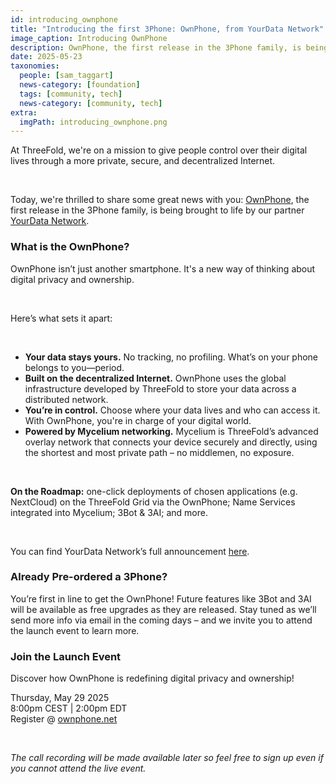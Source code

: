 ```yaml
---
id: introducing_ownphone
title: "Introducing the first 3Phone: OwnPhone, from YourData Network"
image_caption: Introducing OwnPhone
description: OwnPhone, the first release in the 3Phone family, is being brought to life by our partner YourData Network!
date: 2025-05-23
taxonomies:
  people: [sam_taggart]
  news-category: [foundation]
  tags: [community, tech]
  news-category: [community, tech]
extra:
  imgPath: introducing_ownphone.png
---
```


At ThreeFold, we're on a mission to give people control over their digital lives through a more private, secure, and decentralized Internet.

<br/>

Today, we're thrilled to share some great news with you: [OwnPhone](https://ownphone.net/), the first release in the 3Phone family, is being brought to life by our partner [YourData Network](https://yourdata.network/).


### **What is the OwnPhone?**

OwnPhone isn’t just another smartphone. It's a new way of thinking about digital privacy and ownership.

<br/>

Here’s what sets it apart: 

<br/>

- **Your data stays yours.** No tracking, no profiling. What’s on your phone belongs to you—period.
- **Built on the decentralized Internet.** OwnPhone uses the global infrastructure developed by ThreeFold to store your data across a distributed network.
- **You’re in control.** Choose where your data lives and who can access it. With OwnPhone, you're in charge of your digital world.
- **Powered by Mycelium networking.** Mycelium is ThreeFold’s advanced overlay network that connects your device securely and directly, using the shortest and most private path – no middlemen, no exposure.

<br/>

**On the Roadmap:** one-click deployments of chosen applications (e.g. NextCloud) on the ThreeFold Grid via the OwnPhone; Name Services integrated into Mycelium; 3Bot & 3AI; and more.

<br/>

You can find YourData Network’s full announcement [here](https://ownphone.net/no-tracking-no-profiling-no-selling-of-your-data/).

### **Already Pre-ordered a 3Phone?**

You’re first in line to get the OwnPhone! Future features like 3Bot and 3AI will be available as free upgrades as they are released. Stay tuned as we’ll send more info via email in the coming days – and we invite you to attend the launch event to learn more.

### **Join the Launch Event**

Discover how OwnPhone is redefining digital privacy and ownership!

Thursday, May 29 2025<br/>
8:00pm CEST | 2:00pm EDT<br/>
Register @ [ownphone.net](http://ownphone.net)

<br/>

*The call recording will be made available later so feel free to sign up even if you cannot attend the live event.*
